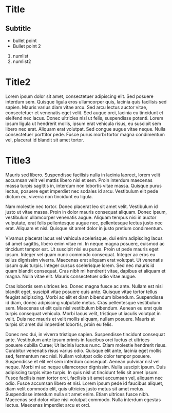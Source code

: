 # Title
## Subtitle
- bullet point
- Bullet point 2
1. numlist
2. numlist2


# Title2
Lorem ipsum dolor sit amet, consectetuer adipiscing elit. Sed posuere interdum sem. Quisque ligula eros ullamcorper quis, lacinia quis facilisis sed sapien. Mauris varius diam vitae arcu. Sed arcu lectus auctor vitae, consectetuer et venenatis eget velit. Sed augue orci, lacinia eu tincidunt et eleifend nec lacus. Donec ultricies nisl ut felis, suspendisse potenti. Lorem ipsum ligula ut hendrerit mollis, ipsum erat vehicula risus, eu suscipit sem libero nec erat. Aliquam erat volutpat. Sed congue augue vitae neque. Nulla consectetuer porttitor pede. Fusce purus morbi tortor magna condimentum vel, placerat id blandit sit amet tortor.

# Title3
Mauris sed libero. Suspendisse facilisis nulla in lacinia laoreet, lorem velit accumsan velit vel mattis libero nisl et sem. Proin interdum maecenas massa turpis sagittis in, interdum non lobortis vitae massa. Quisque purus lectus, posuere eget imperdiet nec sodales id arcu. Vestibulum elit pede dictum eu, viverra non tincidunt eu ligula.

Nam molestie nec tortor. Donec placerat leo sit amet velit. Vestibulum id justo ut vitae massa. Proin in dolor mauris consequat aliquam. Donec ipsum, vestibulum ullamcorper venenatis augue. Aliquam tempus nisi in auctor vulputate, erat felis pellentesque augue nec, pellentesque lectus justo nec erat. Aliquam et nisl. Quisque sit amet dolor in justo pretium condimentum.

Vivamus placerat lacus vel vehicula scelerisque, dui enim adipiscing lacus sit amet sagittis, libero enim vitae mi. In neque magna posuere, euismod ac tincidunt tempor est. Ut suscipit nisi eu purus. Proin ut pede mauris eget ipsum. Integer vel quam nunc commodo consequat. Integer ac eros eu tellus dignissim viverra. Maecenas erat aliquam erat volutpat. Ut venenatis ipsum quis turpis. Integer cursus scelerisque lorem. Sed nec mauris id quam blandit consequat. Cras nibh mi hendrerit vitae, dapibus et aliquam et magna. Nulla vitae elit. Mauris consectetuer odio vitae augue.

Cras lobortis sem ultrices leo. Donec magna fusce ac ante. Nullam est nisi blandit eget, suscipit vitae posuere quis ante. Quisque vitae tortor tellus feugiat adipiscing. Morbi ac elit et diam bibendum bibendum. Suspendisse id diam, donec adipiscing vulputate metus. Cras pellentesque vestibulum sem. Maecenas ut elit quis nisl vestibulum bibendum. Aenean eu erat quis turpis consequat vehicula. Morbi lacus velit, tristique ut iaculis volutpat in velit. Duis nec mauris et velit mollis aliquam, nullam posuere. Mauris at turpis sit amet dui imperdiet lobortis, proin eu felis.

Donec nec dui, in viverra tristique sapien. Suspendisse tincidunt consequat ante. Vestibulum ante ipsum primis in faucibus orci luctus et ultrices posuere cubilia Curae; Ut lacinia luctus nunc. Etiam molestie hendrerit risus. Curabitur venenatis risus varius odio. Quisque elit ante, lacinia eget mollis sed, fermentum nec nisl. Nullam volutpat odio dolor tempor posuere. Suspendisse et elit vel sem interdum consequat. Aenean pulvinar nisl vel neque. Morbi mi ac neque ullamcorper dignissim. Nulla suscipit ipsum. Duis adipiscing turpis vitae turpis. In quis nisl ut tincidunt felis sit amet ipsum. Fusce facilisis nam tortor orci, facilisis sit amet accumsan vel, aliquam nec odio. Fusce accumsan libero et nisi. Lorem ipsum pede id faucibus aliquet, diam velit commodo elit, quis ultricies justo metus sit amet metus. Suspendisse interdum nulla sit amet enim. Etiam ultrices fusce nibh. Maecenas sed dolor vitae nisi volutpat commodo. Nulla interdum egestas lectus. Maecenas imperdiet arcu et orci.